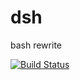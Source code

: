 dsh
===

bash rewrite

[![Build Status][1]][2]

[1]:    https://travis-ci.org/dezelin/dsh.svg?branch=devel
[2]:    https://travis-ci.org/dezelin/dsh

